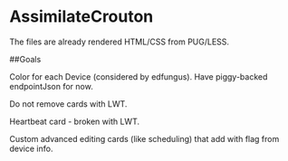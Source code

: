 # AssimilateCrouton

The files are already rendered HTML/CSS from PUG/LESS.

##Goals

Color for each Device (considered by edfungus). Have piggy-backed endpointJson for now.

Do not remove cards with LWT.

Heartbeat card - broken with LWT.

Custom advanced editing cards (like scheduling) that add with flag from device info.
